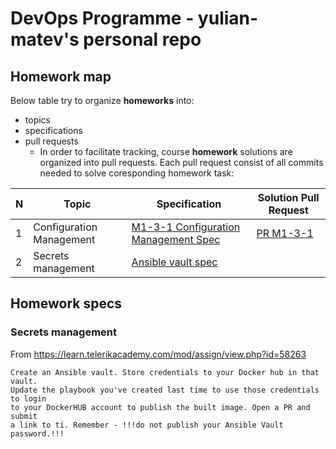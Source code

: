 # DevOps Programme - yulian-matev's personal repo

 
## Homework map 
Below table try to organize __homeworks__ into:
* topics
* specifications
* pull requests  
    - In order to facilitate tracking, course __homework__ solutions are organized into pull requests. Each pull request consist of all commits needed to solve coresponding homework task:


| N | Topic | Specification | Solution Pull Request |
|---|---|---|---|
| 1 | Configuration Management |  [M1-3-1 Configuration Management Spec](https://github.com/vutoff/devops-programme/blob/main/ansible/README.md) |  [PR M1-3-1](https://github.com/yulian-matev/devops-programme/pull/1) |
| 2 |  Secrets management | [Ansible vault spec](#secrets-management) | |


## Homework specs

### Secrets management
From https://learn.telerikacademy.com/mod/assign/view.php?id=58263
  
  ```
  Create an Ansible vault. Store credentials to your Docker hub in that vault.
  Update the playbook you've created last time to use those credentials to login
  to your DockerHUB account to publish the built image. Open a PR and submit
  a link to ti. Remember - !!!do not publish your Ansible Vault password.!!!
  ```



